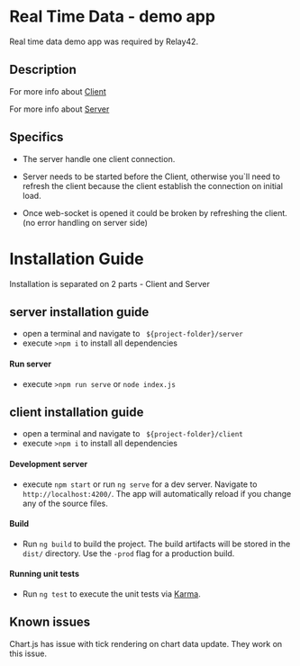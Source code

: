 # Real Time Data - demo app

Real time data demo app was required by Relay42.

## Description

For more info about [Client](https://github.com/Emilion/real-time-data/tree/master/client)

For more info about [Server](https://github.com/Emilion/real-time-data/tree/master/server)

## Specifics

* The server handle one client connection.
* Server needs to be started before the Client, otherwise you`ll need to refresh the client because
the client establish the connection on initial load.

* Once web-socket is opened it could be broken by refreshing the client. (no error handling on server side)

# Installation Guide

Installation is separated on 2 parts - Client and Server

## server installation guide

* open a terminal and navigate to ` ${project-folder}/server`
* execute `>npm i` to install all dependencies
#### Run server
* execute `>npm run serve` or `node index.js`

## client installation guide

* open a terminal and navigate to ` ${project-folder}/client`
* execute `>npm i` to install all dependencies

#### Development server
* execute `npm start` or run `ng serve` for a dev server. Navigate to `http://localhost:4200/`. The app will automatically reload if you change any of the source files.

#### Build

* Run `ng build` to build the project. The build artifacts will be stored in the `dist/` directory. Use the `-prod` flag for a production build.

#### Running unit tests

* Run `ng test` to execute the unit tests via [Karma](https://karma-runner.github.io).

## Known issues

Chart.js has issue with tick rendering on chart data update. They work on this issue.